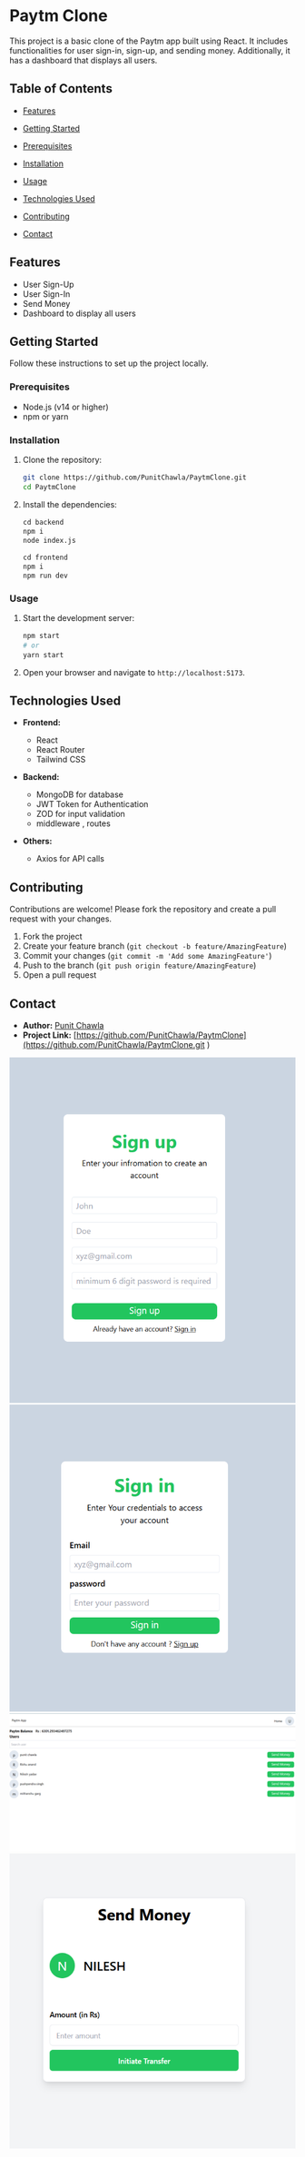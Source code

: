 # Paytm Clone

This project is a basic clone of the Paytm app built using React. It includes functionalities for user sign-in, sign-up, and sending money. Additionally, it has a dashboard that displays all users.

## Table of Contents

- [Features](#features)
- [Getting Started](#getting-started)
- [Prerequisites](#prerequisites)
- [Installation](#installation)
- [Usage](#usage)

- [Technologies Used](#technologies-used)
- [Contributing](#contributing)

- [Contact](#contact)

## Features

- User Sign-Up
- User Sign-In
- Send Money
- Dashboard to display all users

## Getting Started

Follow these instructions to set up the project locally.

### Prerequisites

- Node.js (v14 or higher)
- npm or yarn

### Installation

1. Clone the repository:
    ```bash
    git clone https://github.com/PunitChawla/PaytmClone.git 
    cd PaytmClone
    ```

2. Install the dependencies:
    ```
    cd backend
    npm i
    node index.js
    ```
    ```
    cd frontend
    npm i
    npm run dev
    ```


### Usage

1. Start the development server:
    ```bash
    npm start
    # or
    yarn start
    ```

2. Open your browser and navigate to `http://localhost:5173`.


## Technologies Used

- **Frontend:**
  - React
  - React Router
  - Tailwind CSS
- **Backend:**
  - MongoDB for database
  - JWT Token  for Authentication
  - ZOD for input validation
  - middleware , routes 

- **Others:**
  - Axios for API calls

## Contributing

Contributions are welcome! Please fork the repository and create a pull request with your changes.

1. Fork the project
2. Create your feature branch (`git checkout -b feature/AmazingFeature`)
3. Commit your changes (`git commit -m 'Add some AmazingFeature'`)
4. Push to the branch (`git push origin feature/AmazingFeature`)
5. Open a pull request


## Contact

- **Author:** [Punit Chawla](https://github.com/PunitChawla)
- **Project Link:** [https://github.com/PunitChawla/PaytmClone](https://github.com/PunitChawla/PaytmClone.git )

![Signup page ](./images/Screenshot%202024-07-29%20113850.png)
![signin page](./images/Screenshot%202024-07-29%20114001.png)
![Dashboard](./images/Screenshot%202024-07-29%20114046.png)
![send money page ](./images/Screenshot%202024-07-29%20114105.png)